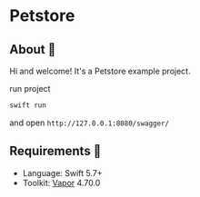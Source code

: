 # Petstore

## About 💬

Hi and welcome! It's a Petstore example project.

run project
```sh
swift run
```

and open `http://127.0.0.1:8080/swagger/`

## Requirements 📝

- Language: Swift 5.7+
- Toolkit: [Vapor](https://docs.vapor.codes/) 4.70.0
